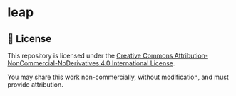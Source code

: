 # leap


## 📄 License

This repository is licensed under the [Creative Commons Attribution-NonCommercial-NoDerivatives 4.0 International License](https://creativecommons.org/licenses/by-nc-nd/4.0/).

You may share this work non-commercially, without modification, and must provide attribution.
